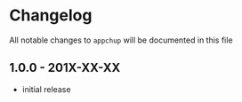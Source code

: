 # Changelog

All notable changes to `appchup` will be documented in this file

## 1.0.0 - 201X-XX-XX

- initial release
